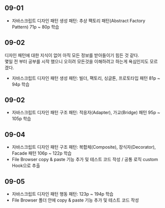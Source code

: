 ## 09-01

- 자바스크립트 디자인 패턴 생성 패턴: 추상 팩토리 패턴(Abstract Factory Pattern) 71p ~ 80p 학습

## 09-02

디자인 패턴에 대한 지식이 없어 아직 모든 정보를 받아들이기 힘든 것 같다.  
몇일 전 부터 공부를 시작 했으니 오히려 모든것을 이해하려고 하는게 욕심인지도 모르겠다.

- 자바스크립트 디자인 패턴 생성 패턴: 빌더, 팩토리, 싱글톤, 프로토타입 패턴 81p ~ 94p 학습

## 09-02

- 자바스크립트 디자인 패턴 구조 패턴: 적응자(Adapter), 가교(Bridge) 패턴 95p ~ 105p 학습

## 09-04

- 자바스크립트 디자인 패턴 구조 패턴: 복합체(Composite), 장식자(Decorator), Facade 패턴 106p ~ 122p 학습
- File Browser copy & paste 기능 추가 및 테스트 코드 작성 / 공통 로직 custom Hook으로 추출

## 09-05

- 자바스크립트 디자인 패턴 행동 패턴: 123p ~ 194p 학습
- File Browser 폴더 안에 copy & paste 기능 추가 및 테스트 코드 작성
